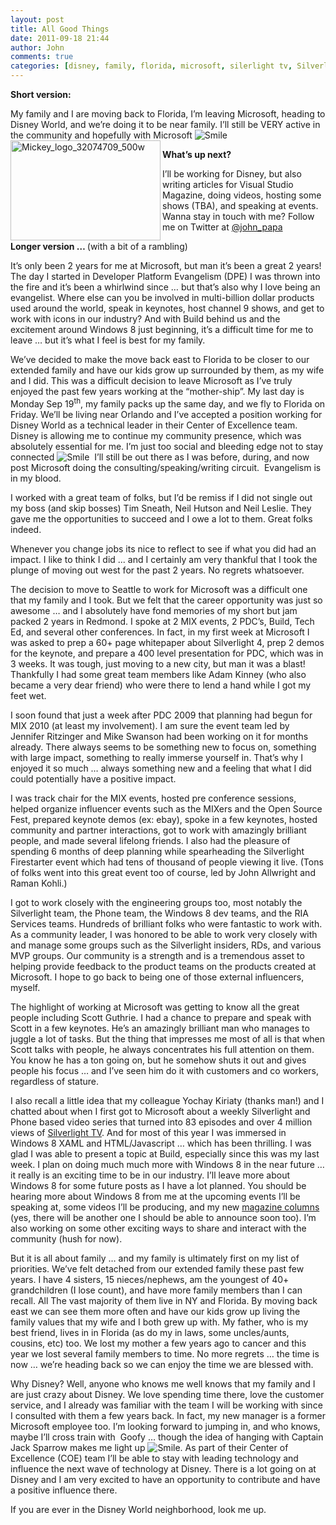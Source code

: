 ```yaml
---
layout: post
title: All Good Things
date: 2011-09-18 21:44
author: John
comments: true
categories: [disney, family, florida, microsoft, silerlight tv, Silverlight, Uncategorized, windows 8, xaml]
---
```

<strong>Short version: </strong>

My family and I are moving back to Florida, I’m leaving Microsoft, heading to Disney World, and we’re doing it to be near family. I’ll still be VERY active in the community and hopefully with Microsoft <img class="wlEmoticon wlEmoticon-smile" style="border-style: none;" src="http://images.johnpapa.net/wp-content/uploads/media/Windows-Live-Writer/All-Good-Things-_C24D/wlEmoticon-smile_2.png" alt="Smile" /><a href="http://images.johnpapa.net/wp-content/uploads/media/Windows-Live-Writer/All-Good-Things-_C24D/Mickey_logo_32074709_500w_2.jpg"><img style="display: inline; float: left;" title="Mickey_logo_32074709_500w" src="http://images.johnpapa.net/wp-content/uploads/media/Windows-Live-Writer/All-Good-Things-_C24D/Mickey_logo_32074709_500w_thumb.jpg" alt="Mickey_logo_32074709_500w" width="240" height="160" align="left" /></a>

<strong>What’s up next?</strong>

I’ll be working for Disney, but also writing articles for Visual Studio Magazine, doing videos, hosting some shows (TBA), and speaking at events. Wanna stay in touch with me? Follow me on Twitter at <a href="http://twitter.com/john_papa">@john_papa</a>

<strong>Longer version … </strong>(with a bit of a rambling)

It’s only been 2 years for me at Microsoft, but man it’s been a great 2 years! The day I started in Developer Platform Evangelism (DPE) I was thrown into the fire and it’s been a whirlwind since … but that’s also why I love being an evangelist. Where else can you be involved in multi-billion dollar products used around the world, speak in keynotes, host channel 9 shows, and get to work with icons in our industry? And with Build behind us and the excitement around Windows 8 just beginning, it’s a difficult time for me to leave … but it’s what I feel is best for my family.

We’ve decided to make the move back east to Florida to be closer to our extended family and have our kids grow up surrounded by them, as my wife and I did. This was a difficult decision to leave Microsoft as I’ve truly enjoyed the past few years working at the “mother-ship”. My last day is Monday Sep 19<sup>th</sup>, my family packs up the same day, and we fly to Florida on Friday. We’ll be living near Orlando and I’ve accepted a position working for Disney World as a technical leader in their Center of Excellence team. Disney is allowing me to continue my community presence, which was absolutely essential for me. I’m just too social and bleeding edge not to stay connected <img class="wlEmoticon wlEmoticon-smile" style="border-style: none;" src="http://images.johnpapa.net/wp-content/uploads/media/Windows-Live-Writer/All-Good-Things-_C24D/wlEmoticon-smile_2.png" alt="Smile" />  I’ll still be out there as I was before, during, and now post Microsoft doing the consulting/speaking/writing circuit.  Evangelism is in my blood.

I worked with a great team of folks, but I’d be remiss if I did not single out my boss (and skip bosses) Tim Sneath, Neil Hutson and Neil Leslie. They gave me the opportunities to succeed and I owe a lot to them. Great folks indeed.

Whenever you change jobs its nice to reflect to see if what you did had an impact. I like to think I did ... and I certainly am very thankful that I took the plunge of moving out west for the past 2 years. No regrets whatsoever.

The decision to move to Seattle to work for Microsoft was a difficult one that my family and I took. But we felt that the career opportunity was just so awesome … and I absolutely have fond memories of my short but jam packed 2 years in Redmond. I spoke at 2 MIX events, 2 PDC’s, Build, Tech Ed, and several other conferences. In fact, in my first week at Microsoft I was asked to prep a 60+ page whitepaper about Silverlight 4, prep 2 demos for the keynote, and prepare a 400 level presentation for PDC, which was in 3 weeks. It was tough, just moving to a new city, but man it was a blast! Thankfully I had some great team members like Adam Kinney (who also became a very dear friend) who were there to lend a hand while I got my feet wet.

I soon found that just a week after PDC 2009 that planning had begun for MIX 2010 (at least my involvement). I am sure the event team led by Jennifer Ritzinger and Mike Swanson had been working on it for months already. There always seems to be something new to focus on, something with large impact, something to really immerse yourself in. That’s why I enjoyed it so much … always something new and a feeling that what I did could potentially have a positive impact.

I was track chair for the MIX events, hosted pre conference sessions, helped organize influencer events such as the MIXers and the Open Source Fest, prepared keynote demos (ex: ebay), spoke in a few keynotes, hosted community and partner interactions, got to work with amazingly brilliant people, and made several lifelong friends. I also had the pleasure of spending 6 months of deep planning while spearheading the Silverlight Firestarter event which had tens of thousand of people viewing it live. (Tons of folks went into this great event too of course, led by John Allwright and Raman Kohli.)

I got to work closely with the engineering groups too, most notably the Silverlight team, the Phone team, the Windows 8 dev teams, and the RIA Services teams. Hundreds of brilliant folks who were fantastic to work with. As a community leader, I was honored to be able to work very closely with and manage some groups such as the Silverlight insiders, RDs, and various MVP groups. Our community is a strength and is a tremendous asset to helping provide feedback to the product teams on the products created at Microsoft. I hope to go back to being one of those external influencers, myself.

The highlight of working at Microsoft was getting to know all the great people including Scott Guthrie. I had a chance to prepare and speak with Scott in a few keynotes. He’s an amazingly brilliant man who manages to juggle a lot of tasks. But the thing that impresses me most of all is that when Scott talks with people, he always concentrates his full attention on them. You know he has a ton going on, but he somehow shuts it out and gives people his focus … and I’ve seen him do it with customers and co workers, regardless of stature.

I also recall a little idea that my colleague Yochay Kiriaty (thanks man!) and I chatted about when I first got to Microsoft about a weekly Silverlight and Phone based video series that turned into 83 episodes and over 4 million views of <a href="http://silverlight.tv">Silverlight TV</a>. And for most of this year I was immersed in Windows 8 XAML and HTML/Javascript … which has been thrilling. I was glad I was able to present a topic at Build, especially since this was my last week. I plan on doing much much more with Windows 8 in the near future … it really is an exciting time to be in our industry. I’ll leave more about Windows 8 for some future posts as I have a lot planned. You should be hearing more about Windows 8 from me at the upcoming events I’ll be speaking at, some videos I’ll be producing, and my new <a href="http://visualstudiomagazine.com/Home.aspx">magazine columns</a> (yes, there will be another one I should be able to announce soon too). I’m also working on some other exciting ways to share and interact with the community (hush for now).

But it is all about family … and my family is ultimately first on my list of priorities. We’ve felt detached from our extended family these past few years. I have 4 sisters, 15 nieces/nephews, am the youngest of 40+ grandchildren (I lose count), and have more family members than I can recall. All The vast majority of them live in NY and Florida. By moving back east we can see them more often and have our kids grow up living the family values that my wife and I both grew up with. My father, who is my best friend, lives in in Florida (as do my in laws, some uncles/aunts, cousins, etc) too. We lost my mother a few years ago to cancer and this year we lost several family members to time. No more regrets … the time is now … we’re heading back so we can enjoy the time we are blessed with.

Why Disney? Well, anyone who knows me well knows that my family and I are just crazy about Disney. We love spending time there, love the customer service, and I already was familiar with the team I will be working with since I consulted with them a few years back. In fact, my new manager is a former Microsoft employee too. I’m looking forward to jumping in, and who knows, maybe I’ll cross train with  Goofy … though the idea of hanging with Captain Jack Sparrow makes me light up <img class="wlEmoticon wlEmoticon-smile" style="border-style: none;" src="http://images.johnpapa.net/wp-content/uploads/media/Windows-Live-Writer/All-Good-Things-_C24D/wlEmoticon-smile_2.png" alt="Smile" />. As part of their Center of Excellence (COE) team I’ll be able to stay with leading technology and influence the next wave of technology at Disney. There is a lot going on at Disney and I am very excited to have an opportunity to contribute and have a positive influence there.

If you are ever in the Disney World neighborhood, look me up.

